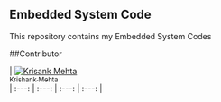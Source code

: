 ## Embedded System Code

<p align="justify"> This repository contains my Embedded System Codes</p>

##Contributor

| [![Krisank Mehta](https://avatars.githubusercontent.com/krishankmehta?s=100)<br /><sub>Krishank Mehta</sub>](https://github.com/krishankmehta)<br />
| :---: | :---: | :---: | :---: |
